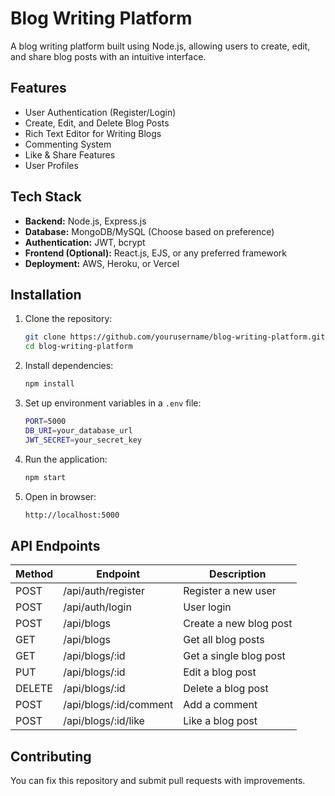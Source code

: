 # Blog Writing Platform

A blog writing platform built using Node.js, allowing users to create, edit, and share blog posts with an intuitive interface.

## Features
- User Authentication (Register/Login)
- Create, Edit, and Delete Blog Posts
- Rich Text Editor for Writing Blogs
- Commenting System
- Like & Share Features
- User Profiles

## Tech Stack
- **Backend:** Node.js, Express.js
- **Database:** MongoDB/MySQL (Choose based on preference)
- **Authentication:** JWT, bcrypt
- **Frontend (Optional):** React.js, EJS, or any preferred framework
- **Deployment:** AWS, Heroku, or Vercel

## Installation

1. Clone the repository:
   ```sh
   git clone https://github.com/yourusername/blog-writing-platform.git
   cd blog-writing-platform
   ```
2. Install dependencies:
   ```sh
   npm install
   ```
3. Set up environment variables in a `.env` file:
   ```sh
   PORT=5000
   DB_URI=your_database_url
   JWT_SECRET=your_secret_key
   ```
4. Run the application:
   ```sh
   npm start
   ```
5. Open in browser:
   ```sh
   http://localhost:5000
   ```

## API Endpoints
| Method | Endpoint | Description |
|--------|---------|-------------|
| POST | /api/auth/register | Register a new user |
| POST | /api/auth/login | User login |
| POST | /api/blogs | Create a new blog post |
| GET | /api/blogs | Get all blog posts |
| GET | /api/blogs/:id | Get a single blog post |
| PUT | /api/blogs/:id | Edit a blog post |
| DELETE | /api/blogs/:id | Delete a blog post |
| POST | /api/blogs/:id/comment | Add a comment |
| POST | /api/blogs/:id/like | Like a blog post |

## Contributing
You can fix this repository and submit pull requests with improvements.


